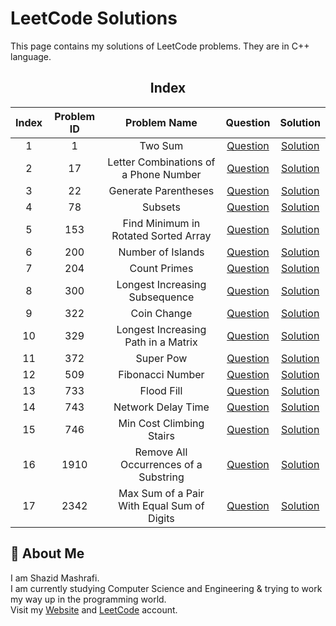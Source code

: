 # LeetCode Solutions

This page contains my solutions of LeetCode problems. They are in C++ language.  


<div align="center">

## Index 

| Index | Problem ID | Problem Name | Question | Solution |
|:-----:| :--------: | :----------: | :------: | :------: |
| 1 | 1 | Two Sum | [Question](https://leetcode.com/problems/two-sum) | [Solution](https://github.com/ShazidMashrafi/Problem-Solving/tree/master/Online%20Judges/LeetCode/Codes/1%20-%20Two%20Sum)
| 2 | 17 | Letter Combinations of a Phone Number | [Question](https://leetcode.com/problems/letter-combinations-of-a-phone-number) | [Solution](https://github.com/ShazidMashrafi/Problem-Solving/tree/master/Online%20Judges/LeetCode/Codes/17%20-%20Letter%20Combinations%20of%20a%20Phone%20Number)
| 3 | 22 | Generate Parentheses | [Question](https://leetcode.com/problems/generate-parentheses) | [Solution](https://github.com/ShazidMashrafi/Problem-Solving/tree/master/Online%20Judges/LeetCode/Codes/22%20-%20Generate%20Parentheses)
| 4 | 78 | Subsets | [Question](https://leetcode.com/problems/subsets) | [Solution](https://github.com/ShazidMashrafi/Problem-Solving/tree/master/Online%20Judges/LeetCode/Codes/78%20-%20Subsets)
| 5 | 153 | Find Minimum in Rotated Sorted Array | [Question](https://leetcode.com/problems/find-minimum-in-rotated-sorted-array) | [Solution](https://github.com/ShazidMashrafi/Problem-Solving/tree/master/Online%20Judges/LeetCode/Codes/153%20-%20Find%20Minimum%20in%20Rotated%20Sorted%20Array)
| 6 | 200 | Number of Islands | [Question](https://leetcode.com/problems/number-of-islands) | [Solution](https://github.com/ShazidMashrafi/Problem-Solving/tree/master/Online%20Judges/LeetCode/Codes/200%20-%20Number%20of%20Islands)
| 7 | 204 | Count Primes | [Question](https://leetcode.com/problems/count-primes) | [Solution](https://github.com/ShazidMashrafi/Problem-Solving/tree/master/Online%20Judges/LeetCode/Codes/204%20-%20Count%20Primes)
| 8 | 300 | Longest Increasing Subsequence | [Question](https://leetcode.com/problems/longest-increasing-subsequence) | [Solution](https://github.com/ShazidMashrafi/Problem-Solving/tree/master/Online%20Judges/LeetCode/Codes/300%20-%20Longest%20Increasing%20Subsequence)
| 9 | 322 | Coin Change | [Question](https://leetcode.com/problems/coin-change) | [Solution](https://github.com/ShazidMashrafi/Problem-Solving/tree/master/Online%20Judges/LeetCode/Codes/322%20-%20Coin%20Change)
| 10 | 329 | Longest Increasing Path in a Matrix | [Question](https://leetcode.com/problems/longest-increasing-path-in-a-matrix) | [Solution](https://github.com/ShazidMashrafi/Problem-Solving/tree/master/Online%20Judges/LeetCode/Codes/329%20-%20Longest%20Increasing%20Path%20in%20a%20Matrix)
| 11 | 372 | Super Pow | [Question](https://leetcode.com/problems/super-pow) | [Solution](https://github.com/ShazidMashrafi/Problem-Solving/tree/master/Online%20Judges/LeetCode/Codes/372%20-%20Super%20Pow)
| 12 | 509 | Fibonacci Number | [Question](https://leetcode.com/problems/fibonacci-number) | [Solution](https://github.com/ShazidMashrafi/Problem-Solving/tree/master/Online%20Judges/LeetCode/Codes/509%20-%20Fibonacci%20Number)
| 13 | 733 | Flood Fill | [Question](https://leetcode.com/problems/flood-fill) | [Solution](https://github.com/ShazidMashrafi/Problem-Solving/tree/master/Online%20Judges/LeetCode/Codes/733%20-%20Flood%20Fill)
| 14 | 743 | Network Delay Time | [Question](https://leetcode.com/problems/network-delay-time) | [Solution](https://github.com/ShazidMashrafi/Problem-Solving/tree/master/Online%20Judges/LeetCode/Codes/743%20-%20Network%20Delay%20Time)
| 15 | 746 | Min Cost Climbing Stairs | [Question](https://leetcode.com/problems/min-cost-climbing-stairs) | [Solution](https://github.com/ShazidMashrafi/Problem-Solving/tree/master/Online%20Judges/LeetCode/Codes/746%20-%20Min%20Cost%20Climbing%20Stairs)
| 16 | 1910 | Remove All Occurrences of a Substring | [Question](https://leetcode.com/problems/remove-all-occurrences-of-a-substring) | [Solution](https://github.com/ShazidMashrafi/Problem-Solving/tree/master/Online%20Judges/LeetCode/Codes/1910%20-%20Remove%20All%20Occurrences%20of%20a%20Substring)
| 17 | 2342 | Max Sum of a Pair With Equal Sum of Digits | [Question](https://leetcode.com/problems/max-sum-of-a-pair-with-equal-sum-of-digits) | [Solution](https://github.com/ShazidMashrafi/Problem-Solving/tree/master/Online%20Judges/LeetCode/Codes/2342%20-%20Max%20Sum%20of%20a%20Pair%20With%20Equal%20Sum%20of%20Digits)



</div>

## 🚀 About Me

I am Shazid Mashrafi.  
I am currently studying Computer Science and Engineering & trying to work my way up in the programming world.     
Visit my [Website](https://shazidmashrafi.com) and [LeetCode](https://leetcode.com/shazidmashrafi) account.